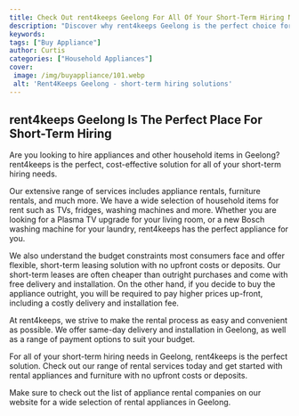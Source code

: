 ```yaml
---
title: Check Out rent4keeps Geelong For All Of Your Short-Term Hiring Needs
description: "Discover why rent4keeps Geelong is the perfect choice for your short-term rental needs Experience the convenience and affordability of on-demand rental and get the job done fast"
keywords: 
tags: ["Buy Appliance"]
author: Curtis
categories: ["Household Appliances"]
cover: 
 image: /img/buyappliance/101.webp
 alt: 'Rent4Keeps Geelong - short-term hiring solutions'
---
```

## rent4keeps Geelong Is The Perfect Place For Short-Term Hiring
Are you looking to hire appliances and other household items in Geelong? rent4keeps is the perfect, cost-effective solution for all of your short-term hiring needs.

Our extensive range of services includes appliance rentals, furniture rentals, and much more. We have a wide selection of household items for rent such as TVs, fridges, washing machines and more. Whether you are looking for a Plasma TV upgrade for your living room, or a new Bosch washing machine for your laundry, rent4keeps has the perfect appliance for you.

We also understand the budget constraints most consumers face and offer flexible, short-term leasing solution with no upfront costs or deposits. Our short-term leases are often cheaper than outright purchases and come with free delivery and installation. On the other hand, if you decide to buy the appliance outright, you will be required to pay higher prices up-front, including a costly delivery and installation fee.

At rent4keeps, we strive to make the rental process as easy and convenient as possible. We offer same-day delivery and installation in Geelong, as well as a range of payment options to suit your budget.

For all of your short-term hiring needs in Geelong, rent4keeps is the perfect solution. Check out our range of rental services today and get started with rental appliances and furniture with no upfront costs or deposits.

Make sure to check out the list of appliance rental companies on our website for a wide selection of rental appliances in Geelong.
